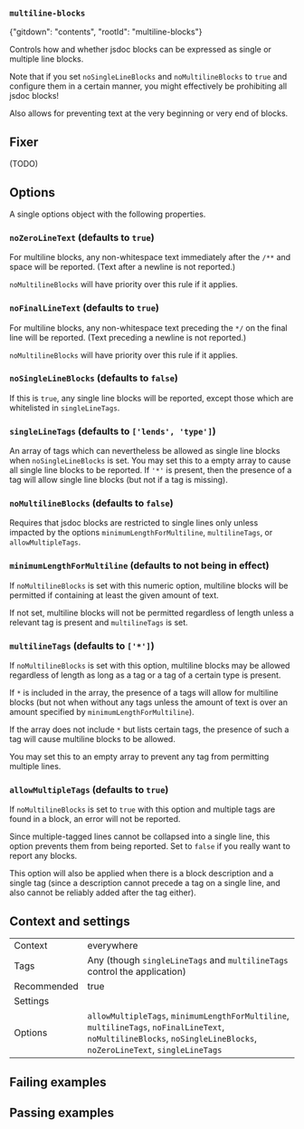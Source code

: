 ### `multiline-blocks`

{"gitdown": "contents", "rootId": "multiline-blocks"}

Controls how and whether jsdoc blocks can be expressed as single or multiple
line blocks.

Note that if you set `noSingleLineBlocks` and `noMultilineBlocks` to `true`
and configure them in a certain manner, you might effectively be prohibiting
all jsdoc blocks!

Also allows for preventing text at the very beginning or very end of blocks.

## Fixer

(TODO)

## Options

A single options object with the following properties.

### `noZeroLineText` (defaults to `true`)

For multiline blocks, any non-whitespace text immediately after the `/**` and
space will be reported. (Text after a newline is not reported.)

`noMultilineBlocks` will have priority over this rule if it applies.

### `noFinalLineText` (defaults to `true`)

For multiline blocks, any non-whitespace text preceding the `*/` on the final
line will be reported. (Text preceding a newline is not reported.)

`noMultilineBlocks` will have priority over this rule if it applies.

### `noSingleLineBlocks` (defaults to `false`)

If this is `true`, any single line blocks will be reported, except those which
are whitelisted in `singleLineTags`.

### `singleLineTags` (defaults to `['lends', 'type']`)

An array of tags which can nevertheless be allowed as single line blocks when
`noSingleLineBlocks` is set.  You may set this to a empty array to
cause all single line blocks to be reported. If `'*'` is present, then
the presence of a tag will allow single line blocks (but not if a tag is
missing).

### `noMultilineBlocks` (defaults to `false`)

Requires that jsdoc blocks are restricted to single lines only unless impacted
by the options `minimumLengthForMultiline`, `multilineTags`, or
`allowMultipleTags`.

### `minimumLengthForMultiline` (defaults to not being in effect)

If `noMultilineBlocks` is set with this numeric option, multiline blocks will
be permitted if containing at least the given amount of text.

If not set, multiline blocks will not be permitted regardless of length unless
a relevant tag is present and `multilineTags` is set.

### `multilineTags` (defaults to `['*']`)

If `noMultilineBlocks` is set with this option, multiline blocks may be allowed
regardless of length as long as a tag or a tag of a certain type is present.

If `*` is included in the array, the presence of a tags will allow for
multiline blocks (but not when without any tags unless the amount of text is
over an amount specified by `minimumLengthForMultiline`).

If the array does not include `*` but lists certain tags, the presence of
such a tag will cause multiline blocks to be allowed.

You may set this to an empty array to prevent any tag from permitting multiple
lines.

### `allowMultipleTags` (defaults to `true`)

If `noMultilineBlocks` is set to `true` with this option and multiple tags are
found in a block, an error will not be reported.

Since multiple-tagged lines cannot be collapsed into a single line, this option
prevents them from being reported. Set to `false` if you really want to report
any blocks.

This option will also be applied when there is a block description and a single
tag (since a description cannot precede a tag on a single line, and also
cannot be reliably added after the tag either).

## Context and settings

|||
|---|---|
|Context|everywhere|
|Tags|Any (though `singleLineTags` and `multilineTags` control the application)|
|Recommended|true|
|Settings||
|Options|`allowMultipleTags`, `minimumLengthForMultiline`, `multilineTags`, `noFinalLineText`, `noMultilineBlocks`, `noSingleLineBlocks`, `noZeroLineText`, `singleLineTags`|

## Failing examples

<!-- assertions-failing multilineBlocks -->

## Passing examples

<!-- assertions-passing multilineBlocks -->
